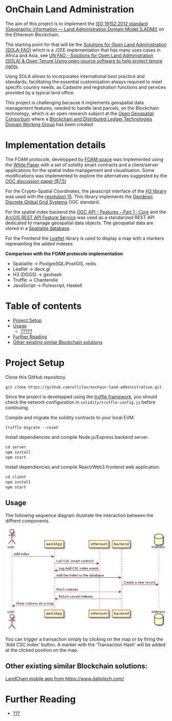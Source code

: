 # OnChain Land Administration
The aim of this project is to implement the [ISO 19152:2012 standard (Geographic information — Land Administration Domain Model (LADM))](https://www.iso.org/standard/51206.html) on the Ethereum Blockchain.

The starting point for that will be the [Solutions for Open Land Administration (SOLA-FAO)](https://github.com/SOLA-FAO/) which is a J2EE implementation that has many uses cases in Africa and Asia, see [UN FAO - Solutions for Open Land Administration (SOLA) & Open Tenure Using open-source software to help protect tenure rights](http://www.fao.org/3/a-i5480e.pdf).

Using SOLA allows to incorporates international best practice and standards, facilitating the essential customization always required to meet specific country needs, as Cadastre and registration functions and services provided by a typical land office.

This project is challenging because it implements geospatial data management features, needed to handle land parcels, on the Blockchain technology, which is an open research subject at the [Open Geospatial Consortium](http://docs.opengeospatial.org/dp/18-041r1/18-041r1.html) where a [Blockchain and Distributed Ledger Technologies Domain Working Group](https://www.opengeospatial.org/projects/groups/bdltdwg) has been created

# Implementation details

The FOAM protocole, developped by [FOAM space](https://foam.space/) was implemented using the [White Paper](https://foam.space/publicAssets/FOAM_Whitepaper.pdf) with a set of solidity smart contracts and a client/server applications for the spatial index management and visualisation. Some modifications was implemented to explore the alternatives suggested by the [OGC discussion paper ($7.5)](http://docs.opengeospatial.org/dp/18-041r1/18-041r1.html)

For the Crypto-Spatial Coordinates, the javascript interface of the [H3 library](https://uber.github.io/h3/) was used with the [resolution 15](https://uber.github.io/h3/#/documentation/core-library/resolution-table). This library implements the [Geodesic Discrete Global Grid Systems](http://webpages.sou.edu/~sahrk/sqspc/pubs/gdggs03.pdf) OGC standard.

For the spatial index backend the [OGC API - Features - Part 1 : Core](http://docs.opengeospatial.org/is/17-069r3/17-069r3.pdf) and the [ArcGIS REST API Feature Service](https://developers.arcgis.com/rest/services-reference/feature-feature-service-.htm) was used as a standarized REST API dedicated to manage geospatial data objects. The geospatial data are stored in a [Spatialite database](https://www.gaia-gis.it/fossil/libspatialite).

For the Frontend the [Leaflet](https://leafletjs.com/) library is used to display a map with a markers representing the added indexes.

**Comparison with the FOAM protocole implementation**
- Spatialite -> PostgreSQL/PostGIS, redis
- Leaflet -> deck.gl
- H3 (DGGS) -> geohash
- Truffle -> Chanterelle
- JavaScript -> Purescript, Haskell

Table of contents
=================
<!--ts-->
   * [Project Setup](#project-setup)
   * [Usage](#Usage)
      * [?????](#constructor)
   * [Further Reading](#further-reading)
   * [Other existing similar Blockchain solutions](#other-existing-similar-blockchain-solutions)
<!--te-->

Project Setup
============

Clone this GitHub repository. 
``` 
git clone https://github.com/allilou/onchain-land-administration.git
```
Since the project is developped using the [truffle framework](https://www.trufflesuite.com/), you should check the network configuration in `solidity/truffle-config.js` before continuing.

Compile and migrate the solidity contracts to your local EVM.
```
truffle migrate --reset
```

Install dependiencies and compile Node.js/Express backend server.
```
cd server
npm install
npm start
```

Install dependiencies and compile React/Web3 frontend web application.

```
cd client
npm install
npm start
```
## Usage 
The following sequence diagram illustrate the interaction between the diffrent components.

![](./docs/diagrams/exports/sequence-foam/sequence-foam.png)

You can trigger a transaction simply by clicking on the map or by firing the 'Add CSC Index' button. A marker with the 'Transaction Hash' will be added at the clicked position on the map. 

## Other existing similar Blockchain solutions:

[LandChain mobile app from ](https://www.youtube.com/watch?v=amdCohmyTp4) https://www.dallotech.com/

Further Reading
============
- [???](https://)
